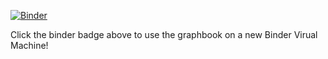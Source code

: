 
[![Binder](https://beta.mybinder.org/badge.svg)](https://mybinder.org/v2/gh/gokaai/graphbook/master?urlpath=/apps/graphbook.ipynb)

Click the binder badge above to use the graphbook on a new Binder Virual Machine!
